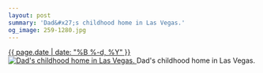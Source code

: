 ```yaml
---
layout: post
summary: 'Dad&#x27;s childhood home in Las Vegas.'
og_image: 259-1280.jpg
---
```


<p>
 <time>
  <a href="/259">
   {{ page.date | date: "%B %-d, %Y" }}
  </a>
 </time>
 <a href="/259">
  <img alt="Dad's childhood home in Las Vegas." sizes="(min-width: 700px) 50vw, calc(100vw - 2rem)" src="{{ site.assets_url }}/259-640.jpg" srcset="{{ site.assets_url }}/259-1280.jpg 1280w, {{ site.assets_url }}/259-960.jpg 960w, {{ site.assets_url }}/259-640.jpg 640w, {{ site.assets_url }}/259-320.jpg 320w"/>
 </a>
 <span>
  Dad's childhood home in Las Vegas.
 </span>
</p>
